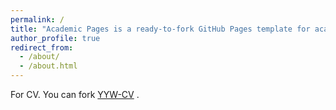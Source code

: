 ```yaml
---
permalink: /
title: "Academic Pages is a ready-to-fork GitHub Pages template for academic personal websites"
author_profile: true
redirect_from: 
  - /about/
  - /about.html
---
```


For CV. You can fork [YYW-CV](/assests/CV-YYW.pdf) .


